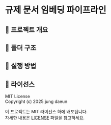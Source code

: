 
# 규제 문서 임베딩 파이프라인

## 📌 프로젝트 개요

## 📁 폴더 구조

## 🚀 실행 방법


## 📜 라이선스
MIT License  
Copyright (c) 2025 jung daeun

이 프로젝트는 MIT 라이선스 하에 배포됩니다.  
자세한 내용은 [LICENSE](LICENSE) 파일을 참고하세요.
